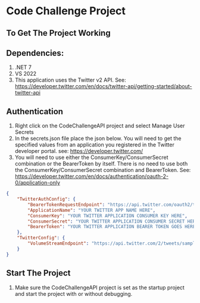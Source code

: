 ﻿# Code Challenge Project

## To Get The Project Working

## Dependencies: 
1. .NET 7
1. VS 2022
1. This application uses the Twitter v2 API. See: https://developer.twitter.com/en/docs/twitter-api/getting-started/about-twitter-api

## Authentication

1. Right click on the CodeChallengeAPI project and select Manage User Secrets
2. In the secrets.json file place the json below. You will need to get the specified values from an application you registered in the Twitter developer portal.
    see: https://developer.twitter.com/
3. You will need to use either the ConsumerKey/ConsumerSecret combination or the BearerToken by itself. There is no need to use both the ConsumerKey/ConsumerSecret combination and BearerToken.
See: https://developer.twitter.com/en/docs/authentication/oauth-2-0/application-only

```json
{
    "TwitterAuthConfig": {
        "BearerTokenRequestEndpoint": "https://api.twitter.com/oauth2/token",
        "ApplicationName": "YOUR TWITTER APP NAME HERE",
        "ConsumerKey": "YOUR TWITTER APPLICATION CONSUMER KEY HERE",
        "ConsumerSecret": "YOUR TWITTER APPLICATION CONSUMER SECRET HERE",
        "BearerToken": "YOUR TWITTER APPLICATION BEARER TOKEN GOES HERE"
    },
    "TwitterConfig": {
        "VolumeStreamEndpoint": "https://api.twitter.com/2/tweets/sample/stream"
    }
}
```

## Start The Project
1. Make sure the CodeChallengeAPI project is set as the startup project and start the project with or without debugging.